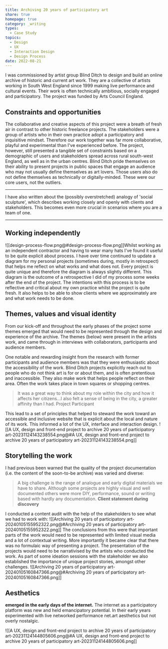 ```yaml
---
title: Archiving 20 years of participatory art
share: true
homepage: true
category: _writing
types:
  - Case Study
topics:
  - Design
  - UX
  - Interaction Design
  - Design Process
date: 2022-08-21
---
```



I was commissioned by artist group Blind Ditch to design and build an online archive of historic and current art work. They are a collective of artists working in South West England since 1999 making live performance and cultural events. Their work is often technically ambitious, socially engaged and participatory. The project was funded by Arts Council England.

## Constraints and opportunities 
The collaborative and creative aspects of this project were a breath of fresh air in contrast to other historic freelance projects. The stakeholders were a group of artists who in their own practice adopt a participatory and inquisitive mindset. Therefore our work together was far more collaborative, playful and experimental than I've experienced before. The project, however, still presented a tangible set of constraints based on a demographic of users and stakeholders spread across rural south-west England, as well as in the urban centres. Blind Ditch pride themselves on their ability to present projects in public spaces that engage an audience who may not usually define themselves as art lovers. Those users also do not define themselves as technically or digitally-minded. These were our core users, not the outliers. 

---

I have also written about the (possibly overstretched) analogy of 'social sculpture', which describes working closely and openly with clients and stakeholders. This becomes even more crucial in scenarios where you are a team of one.

---

## Working independently

![[design-process-flow.png@#design-process-flow.png]]Whilst working as an independent contractor and having to wear many hats I've found it useful to be quite explicit about process. I have over time continued to update a diagram for my personal projects (sometimes during, mostly in retrospect) that helps me reflect on what works and what does not. Every project is quite unique and therefore the diagram is always slightly different. This diagram is the outcome of a retrospective I did of my process some weeks after the end of the project. The intentions with this process is to be reflective and critical about my own practice whilst the project is quite fresh. It also helps to be able to show clients where we approximately are and what work needs to be done. 

## Themes, values and visual identity

From our kick-off and throughout the early phases of the project some themes emerged that would need to be represented through the design and experience of the archive. The themes (below) were present in the artists work, and came through in interviews with collaborators, participants and audience members.  

One notable and rewarding insight from the research with former participants and audience members was that they were enthusiastic about the accessibility of the work. Blind Ditch projects explicitly reach out to people who do not think art is for or about them, and is often pretentious and inaccessible. They also make work that helps people reflect on their area. Often the work takes place in town squares or shopping centres.  

> It was a great way to think about my role within the city and how it affects her citizens...I also felt a sense of being in the city, a greater affinity than I had. 
> Project Participant 

This lead to a set of principles that helped to steward the work toward an accessible and inclusive website that is explicit about the local and nature of its work. This informed a lot of the UX, interface and interaction design. 
![[A UX, design and front-end project to archive 20 years of participatory art-20231124143238554.png@#A UX, design and front-end project to archive 20 years of participatory art-20231124143238554.png]]



## Storytelling the work

I had previous been warned that the quality of the project documentation (i.e. the content of the soon-to-be archive) was varied and diverse:

> A big challenge is the range of analogue and early digital materials we have to share.  Although some projects are highly visual and well documented others were more DIY, performance, sound or writing based with hardly any documentation.
> **Client statement during discovery** 

I conducted a content audit with the help of the stakeholders to see what we had to work with:
![[Archiving 20 years of participatory art-20240105155952322.png@#Archiving 20 years of participatory art-20240105155952322.png]]
The conclusions from this were that important parts of the work would need to be represented with limited visual media and a lot of contextual writing. More importantly it became clear that there was no formulaic way of presenting a project. The presentation of the projects would need to be narrativised by the artists who conducted the work. As part of some ideation sessions with the stakeholder we also established the importance of unique project stories, amongst other challenges. 
![[Archiving 20 years of participatory art-20240105160847366.png@#Archiving 20 years of participatory art-20240105160847366.png]]



## Aesthetics



**emerged in the early days of the internet.** The internet as a participatory platform was new and held emancipatory potential. 
In their early years experimented with live networked performance
net.art aesthetics but not overly nostalgic. 

![[A UX, design and front-end project to archive 20 years of participatory art-20231124144805606.png@#A UX, design and front-end project to archive 20 years of participatory art-20231124144805606.png]]




